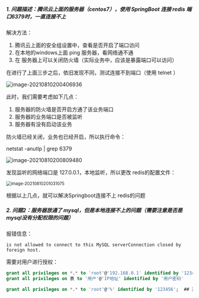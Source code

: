 ##### 1. 问题描述：腾讯云上面的服务器（centos7），使用 SpringBoot 连接 redis 端口6379时，一直连接不上

解决方法： 

1. 腾讯云上面的安全组设置中，查看是否开启了端口访问
2. 在本地的windows上面 ping 服务器，看网络通不通
3. 在 服务器上可以关闭防火墙（实际业务中，应该是暴露端口可以访问）

在进行了上面三步之后，依旧发现不同，测试连接不到端口（使用 telnet ）

![image-20210810200406936](C:\Users\localuser\AppData\Roaming\Typora\typora-user-images\image-20210810200406936.png)

此时，我们需要考虑如下几点：

1. 服务器的防火墙是否开启方通了该业务端口
2. 服务器的业务端口是否被监听
3. 服务器有没有启动该业务

防火墙已经关闭，业务也已经开启，所以执行命令：

netstat -anutlp | grep 6379

![image-20210810200809480](C:\Users\localuser\AppData\Roaming\Typora\typora-user-images\image-20210810200809480.png)

发现监听的网络端口是 127.0.0.1，本地监听，所以更改 redis的配置文件：

<img src="C:\Users\localuser\AppData\Roaming\Typora\typora-user-images\image-20210810201031075.png" alt="image-20210810201031075" style="zoom:80%;" />



根据以上几点，就可以解决Springboot连接不上 redis的问题



##### 2. 问题2：服务器放通了 mysql，但是本地连接不上的问题（需要注意是否是 mysql没有分配权限的问题）

报错信息：

~~~mysql
is not allowed to connect to this MySQL serverConnection closed by foreign host.
~~~

需要对用户进行授权：

~~~sql
grant all privileges on *.* to 'root'@'192.168.0.1' identified by '123456';
grant all privileges on 表 to '用户'@'IP地址' identified by '用户密码'

grant all privileges on *.* to 'root'@'%' identified by '123456';  ## 对所有IP地址下的 root这个用户授权
~~~





































































































